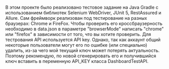 В этом проекте было реализовано тестовое задание на Java Gradle с использованием библиотек Selenium WebDriver, JUnit 5, RestAssured и Allure. Сам фреймворк реализован под тестирование на разных браузерах: Chrome и FireFox. Чтобы проверить его кроссбраузерность необходимо в data.json в параметре "browserMode" написать "chrome" или "firefox" в зависимости от того, что вы хотите проверить. Для тестрования API используется API key. Однако, так как аккаунт общий некоторые пользователи могут его по ошибке (или специально) удалить, из-за чего мой текущий ключ может потерять актуальность. Поэтому рекомендую, по новой сгенерировать его и получившийся ключ вставить в переменную API_KEY класса DashboardTestAPI.
